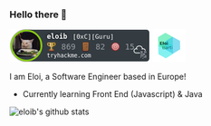 ### Hello there 👋


[![badge](./images/eloib.png)](https://tryhackme.com/p/eloib)
[![badge](./images/eloilogo.png)](https://eloibarti.com)


I am Eloi, a Software Engineer based in Europe!

- Currently learning Front End (Javascript) & Java


![eloib's github stats](https://github-readme-stats.vercel.app/api?username=eloib&show_icons=true)

